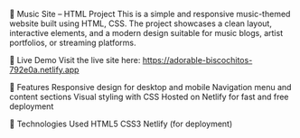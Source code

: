 🎵 Music Site – HTML Project
This is a simple and responsive music-themed website built using HTML, CSS. The project showcases a clean layout, interactive elements, and a modern design suitable for music blogs, artist portfolios, or streaming platforms.


🔗 Live Demo
Visit the live site here: https://adorable-biscochitos-792e0a.netlify.app


📁 Features
Responsive design for desktop and mobile
Navigation menu and content sections
Visual styling with CSS
Hosted on Netlify for fast and free deployment


🚀 Technologies Used
HTML5
CSS3
Netlify (for deployment)

